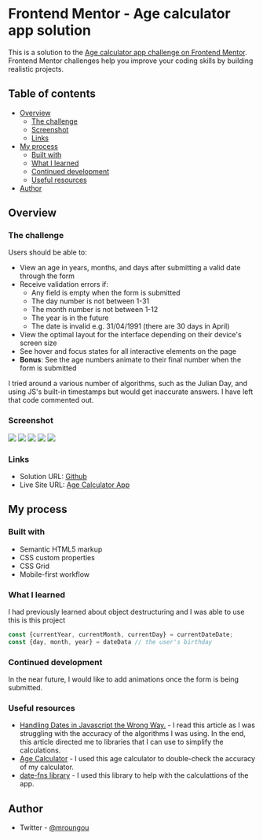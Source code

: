 # Frontend Mentor - Age calculator app solution

This is a solution to the [Age calculator app challenge on Frontend Mentor](https://www.frontendmentor.io/challenges/age-calculator-app-dF9DFFpj-Q). Frontend Mentor challenges help you improve your coding skills by building realistic projects. 

## Table of contents

- [Overview](#overview)
  - [The challenge](#the-challenge)
  - [Screenshot](#screenshot)
  - [Links](#links)
- [My process](#my-process)
  - [Built with](#built-with)
  - [What I learned](#what-i-learned)
  - [Continued development](#continued-development)
  - [Useful resources](#useful-resources)
- [Author](#author)

## Overview

### The challenge

Users should be able to:

- View an age in years, months, and days after submitting a valid date through the form
- Receive validation errors if:
  - Any field is empty when the form is submitted
  - The day number is not between 1-31
  - The month number is not between 1-12
  - The year is in the future
  - The date is invalid e.g. 31/04/1991 (there are 30 days in April)
- View the optimal layout for the interface depending on their device's screen size
- See hover and focus states for all interactive elements on the page
- **Bonus**: See the age numbers animate to their final number when the form is submitted

I tried around a various number of algorithms, such as the Julian Day, and using JS's built-in timestamps but would get inaccurate answers. I have left that code commented out.

### Screenshot

![](./mobile-age.png)
![](./desktop-age.png)
![](./desktop-error.png)
![](./mobile.png)
![](./desktop.png)


### Links

- Solution URL: [Github](https://github.com/mroungou/age-calculator-app-2)
- Live Site URL: [Age Calculator App](https://mroungou.github.io/age-calculator-app-2/)

## My process

### Built with

- Semantic HTML5 markup
- CSS custom properties
- CSS Grid
- Mobile-first workflow

### What I learned

I had previously learned about object destructuring and I was able to use this is this project

```js
const {currentYear, currentMonth, currentDay} = currentDateDate;
const {day, month, year} = dateData // the user's birthday
```

### Continued development

In the near future, I would like to add animations once the form is being submitted.

### Useful resources

- [Handling Dates in Javascript the Wrong Way.](https://medium.com/@raphael.moutard/handling-dates-in-javascript-the-wrong-way-d98cb2835200) - I read this article as I was struggling with the accuracy of the algorithms I was using. In the end, this article directed me to libraries that I can use to simplify the calculations.
- [Age Calculator](https://www.omnicalculator.com/everyday-life/age-in-years-months-and-days) - I used this age calculator to double-check the accuracy of my calculator.
- [date-fns library](https://date-fns.org) - I used this library to help with the calculattions of the app.

## Author
- Twitter - [@mroungou](https://x.com/mroungou)
